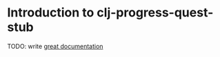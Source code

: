 # Introduction to clj-progress-quest-stub

TODO: write [great documentation](http://jacobian.org/writing/great-documentation/what-to-write/)
